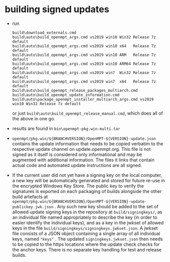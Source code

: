 
building signed updates
=======================

 *  run
    ```
    build\download_externals.cmd
    build\auto\build_openmpt_args.cmd vs2019 win10 Win32 Release 7z default
    build\auto\build_openmpt_args.cmd vs2019 win10 x64   Release 7z default
    build\auto\build_openmpt_args.cmd vs2019 win10 ARM   Release 7z default
    build\auto\build_openmpt_args.cmd vs2019 win10 ARM64 Release 7z default
    build\auto\build_openmpt_args.cmd vs2019 win7  Win32 Release 7z default
    build\auto\build_openmpt_args.cmd vs2019 win7  x64   Release 7z default
    build\auto\build_openmpt_release_packages_multiarch.cmd
    build\auto\build_openmpt_update_information.cmd
    build\auto\package_openmpt_installer_multiarch_args.cmd vs2019 win10 Win32 Release 7z default
    ```
    or just `build\auto\build_openmpt_release_manual.cmd`, which does all of the
    above in one go.

 *  results are found in `bin\openmpt-pkg.win-multi.tar`

 *  `openmpt/pkg.win/${BRANCHVERSION}/OpenMPT-${VERSION}-update.json` contains
    the update information that needs to be copied verbatim to the respective
    update channel on update.openmpt.org. This file is not signed as it itself
    is considered only informational and may be augmented with additional
    information. The files it links that contain actual code and automated
    update instructions are all signed.

 *  If the current user did not yet have a signing key on the local computer, a
    new key will be automatically generated and stored for future re-use in the
    encrypted Windows Key Store. The public key to verify the signatures is
    exported on each packaging of builds alongside the other build artefacts at
    `openmpt/pkg.win/${BRANCHVERSION}/OpenMPT-${VERSION}-update-publickey.jwk.json`
	. Any such new key should be added to the set of allowed update signing keys
    in the repository at `build/signingkeys/`, as an individual file named
    appropriately to describe the key (in order to easier identify the
    individual keys), and as a key in the jwkset of allowed keys in the file
    `build/signingkeys/signingkeys.jwkset.json`. A jwkset file consists of a
    JSON object containing a single array of all individual keys, named `"keys"`
    . The updated `signingkeys.jwkset.json` then needs to be copied to the https
    locations where the update check checks for the anchor keys. There is no
    separate key handling for test and release builds.

